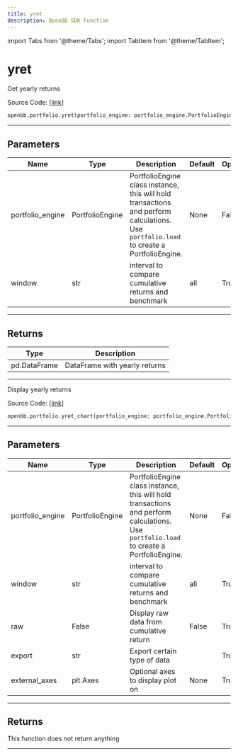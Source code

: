 ```yaml
---
title: yret
description: OpenBB SDK Function
---
```


import Tabs from '@theme/Tabs';
import TabItem from '@theme/TabItem';

# yret

<Tabs>
<TabItem value="model" label="Model" default>

Get yearly returns

Source Code: [[link](https://github.com/OpenBB-finance/OpenBBTerminal/tree/main/openbb_terminal/portfolio/portfolio_model.py#L203)]

```python
openbb.portfolio.yret(portfolio_engine: portfolio_engine.PortfolioEngine, window: str = "all")
```

---

## Parameters

| Name | Type | Description | Default | Optional |
| ---- | ---- | ----------- | ------- | -------- |
| portfolio_engine | PortfolioEngine | PortfolioEngine class instance, this will hold transactions and perform calculations.<br/>Use `portfolio.load` to create a PortfolioEngine. | None | False |
| window | str | interval to compare cumulative returns and benchmark | all | True |


---

## Returns

| Type | Description |
| ---- | ----------- |
| pd.DataFrame | DataFrame with yearly returns |
---



</TabItem>
<TabItem value="view" label="Chart">

Display yearly returns

Source Code: [[link](https://github.com/OpenBB-finance/OpenBBTerminal/tree/main/openbb_terminal/portfolio/portfolio_view.py#L376)]

```python
openbb.portfolio.yret_chart(portfolio_engine: portfolio_engine.PortfolioEngine, window: str = "all", raw: bool = False, export: str = "", external_axes: Optional[matplotlib.axes._axes.Axes] = None)
```

---

## Parameters

| Name | Type | Description | Default | Optional |
| ---- | ---- | ----------- | ------- | -------- |
| portfolio_engine | PortfolioEngine | PortfolioEngine class instance, this will hold transactions and perform calculations.<br/>Use `portfolio.load` to create a PortfolioEngine. | None | False |
| window | str | interval to compare cumulative returns and benchmark | all | True |
| raw | False | Display raw data from cumulative return | False | True |
| export | str | Export certain type of data |  | True |
| external_axes | plt.Axes | Optional axes to display plot on | None | True |


---

## Returns

This function does not return anything

---



</TabItem>
</Tabs>